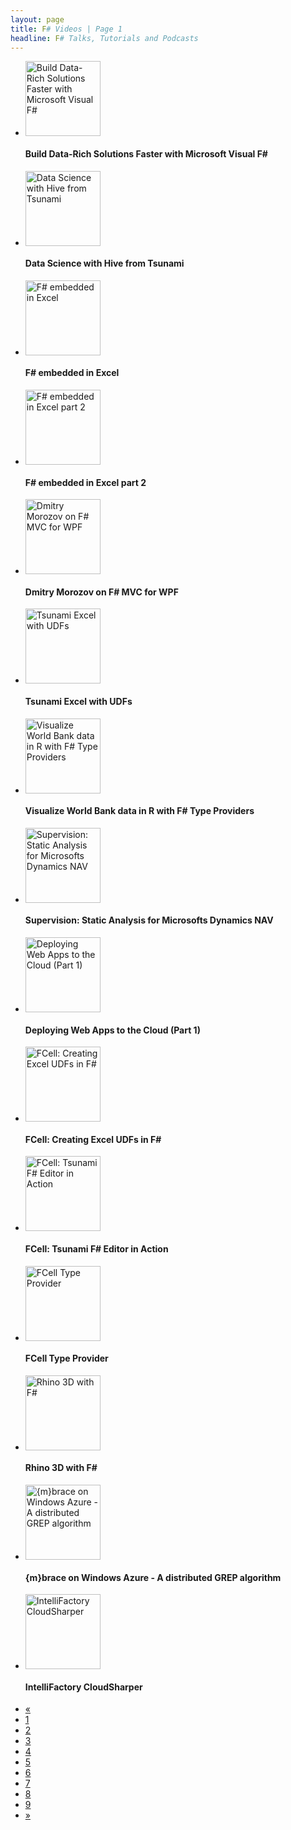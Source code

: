 ```yaml
---
layout: page
title: F# Videos | Page 1
headline: F# Talks, Tutorials and Podcasts
---
```


<div class='row-fluid'><ul class='thumbnails'><li class='span4'><div class='thumbnail'; style='border: none;'><a href='http://channel9.msdn.com/Events/TechEd/NorthAmerica/2013/DEV-B324'><img src='http://video.ch9.ms/sessions/teched/na/2013/DEV-B324.jpg' alt='Build Data-Rich Solutions Faster with Microsoft Visual F#' style='height: 120px;'/></a><h4>Build Data-Rich Solutions Faster with Microsoft Visual F#</h4></div></li><li class='span4'><div class='thumbnail'; style='border: none;'><a href='https://www.youtube.com/watch?v=USw0o9Fccac'><img src='https://i2.ytimg.com/vi/USw0o9Fccac/mqdefault.jpg' alt='Data Science with Hive from Tsunami' style='height: 120px;'/></a><h4>Data Science with Hive from Tsunami</h4></div></li><li class='span4'><div class='thumbnail'; style='border: none;'><a href='http://skillsmatter.com/podcast/open-source-dot-net/f-embedded-in-excel'><img src='http://skillsmatter.com/custom/images/skills-matter_150x60_logo_2010.gif' alt='F# embedded in Excel' style='height: 120px;'/></a><h4>F# embedded in Excel</h4></div></li></ul></div>
<div class='row-fluid'><ul class='thumbnails'><li class='span4'><div class='thumbnail'; style='border: none;'><a href='http://skillsmatter.com/podcast/open-source-dot-net/f-embedded-in-excel-part-2'><img src='http://skillsmatter.com/custom/images/skills-matter_150x60_logo_2010.gif' alt='F# embedded in Excel part 2' style='height: 120px;'/></a><h4>F# embedded in Excel part 2</h4></div></li><li class='span4'><div class='thumbnail'; style='border: none;'><a href='http://vimeo.com/64695094'><img src='http://b.vimeocdn.com/ts/435/436/435436548_295.jpg' alt='Dmitry Morozov on F# MVC for WPF' style='height: 120px;'/></a><h4>Dmitry Morozov on F# MVC for WPF</h4></div></li><li class='span4'><div class='thumbnail'; style='border: none;'><a href='http://www.youtube.com/watch?v=VoxlpDzWJEA'><img src='http://i3.ytimg.com/vi/VoxlpDzWJEA/mqdefault.jpg' alt='Tsunami Excel with UDFs' style='height: 120px;'/></a><h4>Tsunami Excel with UDFs</h4></div></li></ul></div>
<div class='row-fluid'><ul class='thumbnails'><li class='span4'><div class='thumbnail'; style='border: none;'><a href='http://www.youtube.com/watch?v=_BOST3W88-Y'><img src='http://i4.ytimg.com/vi/_BOST3W88-Y/mqdefault.jpg' alt='Visualize World Bank data in R with F# Type Providers' style='height: 120px;'/></a><h4>Visualize World Bank data in R with F# Type Providers</h4></div></li><li class='span4'><div class='thumbnail'; style='border: none;'><a href='http://vimeo.com/63376677'><img src='http://b.vimeocdn.com/ts/433/611/433611917_295.jpg' alt='Supervision: Static Analysis for Microsofts Dynamics NAV' style='height: 120px;'/></a><h4>Supervision: Static Analysis for Microsofts Dynamics NAV</h4></div></li><li class='span4'><div class='thumbnail'; style='border: none;'><a href='http://www.youtube.com/watch?v=StaP_L6xLUg'><img src='http://i4.ytimg.com/vi/StaP_L6xLUg/mqdefault.jpg' alt='Deploying Web Apps to the Cloud (Part 1)' style='height: 120px;'/></a><h4>Deploying Web Apps to the Cloud (Part 1)</h4></div></li></ul></div>
<div class='row-fluid'><ul class='thumbnails'><li class='span4'><div class='thumbnail'; style='border: none;'><a href='http://www.youtube.com/watch?v=XsNa2LbIdFA'><img src='http://i1.ytimg.com/vi/XsNa2LbIdFA/mqdefault.jpg' alt='FCell: Creating Excel UDFs in F#' style='height: 120px;'/></a><h4>FCell: Creating Excel UDFs in F#</h4></div></li><li class='span4'><div class='thumbnail'; style='border: none;'><a href='http://www.youtube.com/watch?v=g3VcjXGhp9U'><img src='http://i4.ytimg.com/vi/g3VcjXGhp9U/mqdefault.jpg' alt='FCell: Tsunami F# Editor in Action' style='height: 120px;'/></a><h4>FCell: Tsunami F# Editor in Action</h4></div></li><li class='span4'><div class='thumbnail'; style='border: none;'><a href='http://www.youtube.com/watch?v=9ri0RpT4mMo'><img src='http://i2.ytimg.com/vi/9ri0RpT4mMo/mqdefault.jpg' alt='FCell Type Provider' style='height: 120px;'/></a><h4>FCell Type Provider</h4></div></li></ul></div>
<div class='row-fluid'><ul class='thumbnails'><li class='span4'><div class='thumbnail'; style='border: none;'><a href='http://www.youtube.com/watch?v=GbahmjW3J5Q'><img src='http://i4.ytimg.com/vi/GbahmjW3J5Q/mqdefault.jpg' alt='Rhino 3D with F#' style='height: 120px;'/></a><h4>Rhino 3D with F#</h4></div></li><li class='span4'><div class='thumbnail'; style='border: none;'><a href='http://www.youtube.com/watch?v=13_4EUJ0v4A'><img src='http://i2.ytimg.com/vi/13_4EUJ0v4A/mqdefault.jpg' alt='{m}brace on Windows Azure - A distributed GREP algorithm' style='height: 120px;'/></a><h4>{m}brace on Windows Azure - A distributed GREP algorithm</h4></div></li><li class='span4'><div class='thumbnail'; style='border: none;'><a href='http://vimeo.com/59499238'><img src='http://b.vimeocdn.com/ts/413/531/413531764_295.jpg' alt='IntelliFactory CloudSharper' style='height: 120px;'/></a><h4>IntelliFactory CloudSharper</h4></div></li></ul></div><div class='pagination pagination-centered'><ul><li class='disabled'><a href='#'>«</a></li><li class='active'><a href='1'>1<li><a href='2'>2<li><a href='3'>3<li><a href='4'>4<li><a href='5'>5<li><a href='6'>6<li><a href='7'>7<li><a href='8'>8<li><a href='9'>9<li><a href='2'>»</a></li></ul></div>
